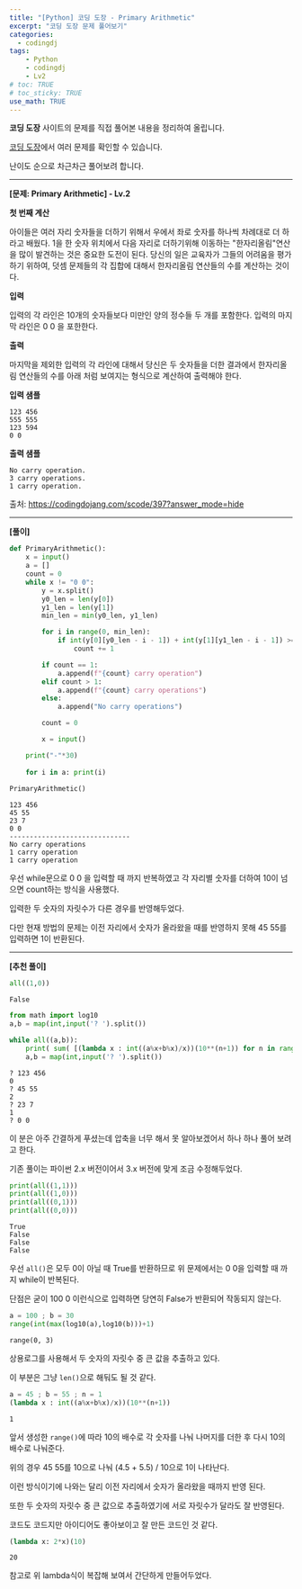 ```yaml
---
title: "[Python] 코딩 도장 - Primary Arithmetic"
excerpt: "코딩 도장 문제 풀어보기"
categories: 
  - codingdj
tags: 
    - Python
    - codingdj
    - Lv2
# toc: TRUE
# toc_sticky: TRUE
use_math: TRUE
---
```


**코딩 도장** 사이트의 문제를 직접 풀어본 내용을 정리하여 올립니다.

[코딩 도장](https://codingdojang.com/)에서 여러 문제를 확인할 수 있습니다.

난이도 순으로 차근차근 풀어보려 합니다.

---

**[문제: Primary Arithmetic] - Lv.2**

**첫 번째 계산**

아이들은 여러 자리 숫자들을 더하기 위해서 우에서 좌로 숫자를 하나씩 차례대로 더 하라고 배웠다. 1을 한 숫자 위치에서 다음 자리로 더하기위해 이동하는 "한자리올림"연산을 많이 발견하는 것은 중요한 도전이 된다. 당신의 일은 교육자가 그들의 어려움을 평가하기 위하여, 덧셈 문제들의 각 집합에 대해서 한자리올림 연산들의 수를 계산하는 것이다.

**입력**

입력의 각 라인은 10개의 숫자들보다 미만인 양의 정수들 두 개를 포함한다. 입력의 마지막 라인은 0 0 을 포한한다.

**출력**

마지막을 제외한 입력의 각 라인에 대해서 당신은 두 숫자들을 더한 결과에서 한자리올림 연산들의 수를 아래 처럼 보여지는 형식으로 계산하여 출력해야 한다.

**입력 샘플**

```
123 456
555 555
123 594
0 0
```

**출력 샘플**
```
No carry operation.
3 carry operations.
1 carry operation.
```

출처: <https://codingdojang.com/scode/397?answer_mode=hide>

---

**[풀이]**


```python
def PrimaryArithmetic():
    x = input()
    a = []
    count = 0
    while x != "0 0":
        y = x.split()
        y0_len = len(y[0])
        y1_len = len(y[1])
        min_len = min(y0_len, y1_len)

        for i in range(0, min_len):
            if int(y[0][y0_len - i - 1]) + int(y[1][y1_len - i - 1]) >= 10:
                count += 1

        if count == 1:
            a.append(f"{count} carry operation")
        elif count > 1:
            a.append(f"{count} carry operations")
        else:
            a.append("No carry operations")

        count = 0

        x = input()

    print("-"*30)
    
    for i in a: print(i)
        
PrimaryArithmetic()
```

    123 456
    45 55
    23 7
    0 0
    ------------------------------
    No carry operations
    1 carry operation
    1 carry operation
    

우선 while문으로 0 0 을 입력할 때 까지 반복하였고 각 자리별 숫자를 더하여 10이 넘으면 count하는 방식을 사용했다.

입력한 두 숫자의 자릿수가 다른 경우를 반영해두었다.

다만 현재 방법의 문제는 이전 자리에서 숫자가 올라왔을 때를 반영하지 못해 45 55를 입력하면 1이 반환된다.

---

**[추천 풀이]**


```python
all((1,0))
```




    False




```python
from math import log10
a,b = map(int,input('? ').split())

while all((a,b)):
    print( sum( [(lambda x : int((a%x+b%x)/x))(10**(n+1)) for n in range(int(max(log10(a),log10(b)))+1)] ) )
    a,b = map(int,input('? ').split())
```

    ? 123 456
    0
    ? 45 55
    2
    ? 23 7
    1
    ? 0 0
    

이 분은 아주 간결하게 푸셨는데 압축을 너무 해서 못 알아보겠어서 하나 하나 풀어 보려고 한다.

기존 풀이는 파이썬 2.x 버전이어서 3.x 버전에 맞게 조금 수정해두었다.


```python
print(all((1,1)))
print(all((1,0)))
print(all((0,1)))
print(all((0,0)))
```

    True
    False
    False
    False
    

우선 `all()`은 모두 0이 아닐 때 True를 반환하므로 위 문제에서는 0 0을 입력할 때 까지 while이 반복된다.

단점은 굳이 100 0 이런식으로 입력하면 당연히 False가 반환되어 작동되지 않는다.


```python
a = 100 ; b = 30
range(int(max(log10(a),log10(b)))+1)
```




    range(0, 3)



상용로그를 사용해서 두 숫자의 자릿수 중 큰 값을 추출하고 있다.

이 부분은 그냥 `len()`으로 해둬도 될 것 같다.


```python
a = 45 ; b = 55 ; n = 1
(lambda x : int((a%x+b%x)/x))(10**(n+1))
```




    1



앞서 생성한 `range()`에 따라 10의 배수로 각 숫자를 나눠 나머지를 더한 후 다시 10의 배수로 나눠준다.

위의 경우 45 55를 10으로 나눠 (4.5 + 5.5) / 10으로 1이 나타난다.

이런 방식이기에 나와는 달리 이전 자리에서 숫자가 올라왔을 때까지 반영 된다.

또한 두 숫자의 자릿수 중 큰 값으로 추출하였기에 서로 자릿수가 달라도 잘 반영된다.

코드도 코드지만 아이디어도 좋아보이고 잘 만든 코드인 것 같다.


```python
(lambda x: 2*x)(10)
```




    20



참고로 위 lambda식이 복잡해 보여서 간단하게 만들어두었다.
